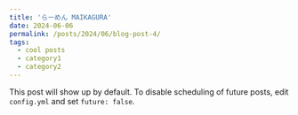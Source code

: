 ```yaml
---
title: 'らーめん MAIKAGURA'
date: 2024-06-06
permalink: /posts/2024/06/blog-post-4/
tags:
  - cool posts
  - category1
  - category2
---
```


This post will show up by default. To disable scheduling of future posts, edit `config.yml` and set `future: false`. 

